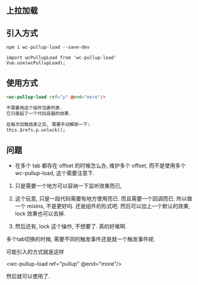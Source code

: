 ## 上拉加载

## 引入方式
```shell
npm i wc-pullup-load --save-dev

import wcPullupLoad from 'wc-pullup-load'
Vue.use(wcPullupLoad);
```

## 使用方式
```html
<wc-pullup-load ref="p" @end="more"/>

不需要用这个组件包裹列表.
它只是起了一个代码容器的效果.

在每次加载结束之后, 需要手动解锁一下:
this.$refs.p.unlock();
```


## 问题
* 在多个 tab 都存在 offset 的时候怎么办, 
维护多个 offset, 而不是使用多个 wc-pullup-load, 这个需要注意下. 








1. 只是需要一个地方可以容纳一下监听效果而已,


1. 这个玩意, 只是一段代码需要有地方使用而已. 而且需要一个回调而已. 所以做一个 mixins, 不是更好吗. 
还是组件的形式吧. 然后可以加上一个默认的效果, lock 效果也可以去掉. 

2. 然后还有, lock 这个操作, 不想要了. 真的好难啊. 

多个tab切换的时候, 需要不同的触发事件还是就一个触发事件呢. 

可能引入的方式就是这样

<wc-pullup-load ref="pullup" @end="more"/>

然后就可以使用了. 

